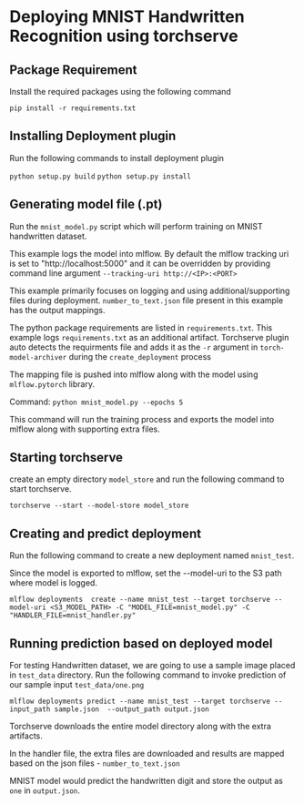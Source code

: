# Deploying MNIST Handwritten Recognition using torchserve

## Package Requirement

Install the required packages using the following command

`pip install -r requirements.txt`

## Installing Deployment plugin

Run the following commands to install deployment plugin

`python setup.py build`
`python setup.py install`


## Generating model file (.pt)

Run the `mnist_model.py` script which will perform training on MNIST handwritten dataset. 

This example logs the model into mlflow. By default the mlflow tracking uri is set to "http://localhost:5000"
and it can be overridden by providing  command line argument `--tracking-uri http://<IP>:<PORT>`

This example primarily focuses on logging and using additional/supporting files during deployment. 
`number_to_text.json` file present in this example has the output mappings. 

The python package requirements are listed in `requirements.txt`.
This example logs `requirements.txt` as an additional artifact. Torchserve plugin auto detects the
requirments file and adds it as the `-r` argument in `torch-model-archiver` during the `create_deployment` process

The mapping file is pushed into mlflow along with the model using `mlflow.pytorch` library. 

Command: `python mnist_model.py --epochs 5`

This command will run the training process and exports the model into mlflow along with supporting extra files. 

## Starting torchserve

create an empty directory `model_store` and run the following command to start torchserve.

`torchserve --start --model-store model_store`

## Creating and predict deployment

Run the following command to create a new deployment named `mnist_test`.

Since the model is exported to mlflow, set the --model-uri to the S3 path where model is logged. 

`mlflow deployments  create --name mnist_test --target torchserve --model-uri <S3_MODEL_PATH> -C "MODEL_FILE=mnist_model.py" -C "HANDLER_FILE=mnist_handler.py"`

## Running prediction based on deployed model

For testing Handwritten dataset, we are going to use a sample image placed in `test_data` directory. 
Run the following command to invoke prediction of our sample input `test_data/one.png`

`mlflow deployments predict --name mnist_test --target torchserve --input_path sample.json  --output_path output.json`

Torchserve downloads the entire model directory along with the extra artifacts. 

In the handler file, the extra files are downloaded and results are mapped based on the json files - `number_to_text.json`

MNIST model would predict the handwritten digit and store the output as `one` in `output.json`.
